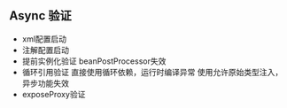 ## Async 验证
* xml配置启动
* 注解配置启动
* 提前实例化验证
  beanPostProcessor失效
* 循环引用验证
  直接使用循环依赖，运行时编译异常
  使用允许原始类型注入，异步功能失效
* exposeProxy验证